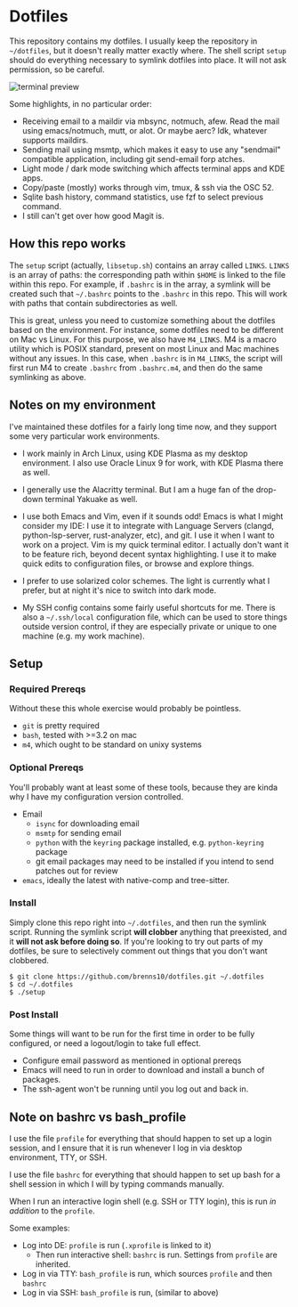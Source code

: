 # Dotfiles

This repository contains my dotfiles. I usually keep the repository in
`~/dotfiles`, but it doesn't really matter exactly where. The shell script
`setup` should do everything necessary to symlink dotfiles into place.  It will
not ask permission, so be careful.

![terminal preview](term.png)

Some highlights, in no particular order:

- Receiving email to a maildir via mbsync, notmuch, afew. Read the mail using
  emacs/notmuch, mutt, or alot. Or maybe aerc? Idk, whatever supports maildirs.
- Sending mail using msmtp, which makes it easy to use any "sendmail" compatible
  application, including git send-email forp atches.
- Light mode / dark mode switching which affects terminal apps and KDE apps.
- Copy/paste (mostly) works through vim, tmux, & ssh via the OSC 52.
- Sqlite bash history, command statistics, use fzf to select previous command.
- I still can't get over how good Magit is.

## How this repo works

The `setup` script (actually, `libsetup.sh`) contains an array called `LINKS`.
`LINKS` is an array of paths: the corresponding path within `$HOME` is linked to
the file within this repo. For example, if `.bashrc` is in the array, a symlink
will be created such that `~/.bashrc` points to the `.bashrc` in this repo. This
will work with paths that contain subdirectories as well.

This is great, unless you need to customize something about the dotfiles based
on the environment. For instance, some dotfiles need to be different on Mac vs
Linux. For this purpose, we also have `M4_LINKS`. M4 is a macro utility which is
POSIX standard, present on most Linux and Mac machines without any issues. In
this case, when `.bashrc` is in `M4_LINKS`, the script will first run M4 to
create `.bashrc` from `.bashrc.m4`, and then do the same symlinking as above.

## Notes on my environment

I've maintained these dotfiles for a fairly long time now, and they support some
very particular work environments.

- I work mainly in Arch Linux, using KDE Plasma as my desktop environment. I
  also use Oracle Linux 9 for work, with KDE Plasma there as well.

- I generally use the Alacritty terminal. But I am a huge fan of the drop-down
  terminal Yakuake as well.

- I use both Emacs and Vim, even if it sounds odd! Emacs is what I might
  consider my IDE: I use it to integrate with Language Servers (clangd,
  python-lsp-server, rust-analyzer, etc), and git. I use it when I want to work
  on a project. Vim is my quick terminal editor. I actually don't want it to be
  feature rich, beyond decent syntax highlighting. I use it to make quick edits
  to configuration files, or browse and explore things.

- I prefer to use solarized color schemes. The light is currently what I prefer,
  but at night it's nice to switch into dark mode.

- My SSH config contains some fairly useful shortcuts for me. There is also a
  `~/.ssh/local` configuration file, which can be used to store things outside
  version control, if they are especially private or unique to one machine (e.g.
  my work machine).

## Setup

### Required Prereqs

Without these this whole exercise would probably be pointless.

- `git` is pretty required
- `bash`, tested with >=3.2 on mac
- `m4`, which ought to be standard on unixy systems

### Optional Prereqs

You'll probably want at least some of these tools, because they are kinda why I
have my configuration version controlled.

- Email
  - `isync` for downloading email
  - `msmtp` for sending email
  - `python` with the `keyring` package installed, e.g. `python-keyring` package
  - git email packages may need to be installed if you intend to send patches
    out for review
- `emacs`, ideally the latest with native-comp and tree-sitter.

### Install

Simply clone this repo right into `~/.dotfiles`, and then run the symlink
script. Running the symlink script **will clobber** anything that preexisted,
and it **will not ask before doing so**. If you're looking to try out parts of
my dotfiles, be sure to selectively comment out things that you don't want
clobbered.

    $ git clone https://github.com/brenns10/dotfiles.git ~/.dotfiles
    $ cd ~/.dotfiles
    $ ./setup

### Post Install

Some things will want to be run for the first time in order to be fully
configured, or need a logout/login to take full effect.

- Configure email password as mentioned in optional prereqs
- Emacs will need to run in order to download and install a bunch of packages.
- The ssh-agent won't be running until you log out and back in.

## Note on bashrc vs bash_profile

I use the file `profile` for everything that should happen to set up a login
session, and I ensure that it is run whenever I log in via desktop environment,
TTY, or SSH.

I use the file `bashrc` for everything that should happen to set up bash for a
shell session in which I will by typing commands manually.

When I run an interactive login shell (e.g. SSH or TTY login), this is run *in
addition* to the `profile`.

Some examples:
- Log into DE: `profile` is run (`.xprofile` is linked to it)
    - Then run interactive shell: `bashrc` is run. Settings from `profile` are
      inherited.
- Log in via TTY: `bash_profile` is run, which sources `profile` and then
  `bashrc`
- Log in via SSH: `bash_profile` is run, (similar to above)
